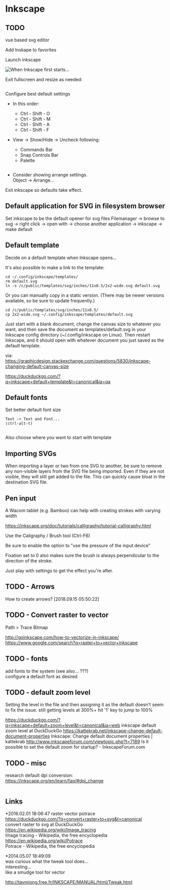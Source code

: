 # Inkscape

## TODO
vue based svg editor

Add Inskape to favorites

Launch inkscape

<img src="screenshots/0001-default-start.png" alt="When Inkscape first starts...">

Exit fullscreen and resize as needed:

<img src="screenshots/0010-exit_fullscreen.png" alt="">

Configure best default settings

  - In this order:
    - Ctrl - Shift - O
    - Ctrl - Shift - M
    - Ctrl - Shift - A
    - Ctrl - Shift - F


  - View -> Show/Hide -> Uncheck following:  
    - Commands Bar  
    - Snap Controls Bar  
    - Palette  

<img src="screenshots/0050-inkscape-view-show_hide.png" alt="">

- Consider showing arrange settings.  
  Object -> Arrange...

Exit inkscape so defaults take effect.

## Default application for SVG in filesystem browser

Set inkscape to be the default opener for svg files
Filemanager -> browse to svg -> right click -> open with -> choose another application -> inkscape -> make default

## Default template

Decide on a default template when Inkscape opens...

It's also possible to make a link to the template:

    cd ~/.config/inkscape/templates/
    rm default.svg
    ln -s /c/public/templates/svg/inches/11x8.5/2x2-wide.svg default.svg

Or you can manually copy in a static version. (There may be newer versions available, so be sure to update frequently.)

    cd /c/public/templates/svg/inches/11x8.5/
    cp 2x2-wide.svg ~/.config/inkscape/templates/default.svg



Just start with a blank document, change the canvas size to whatever you want, and then save the document as templates/default.svg in your Inkscape config directory (~/.config/inkscape on Linux). Then restart Inkscape, and it should open with whatever document you just saved as the default template.

via:  
https://graphicdesign.stackexchange.com/questions/5830/inkscape-changing-default-canvas-size

https://duckduckgo.com/?q=inkscape+default+template&t=canonical&ia=qa

## Default fonts

Set better default font size

    Text -> Text and Font...  
    (ctrl-alt-t)  


<img src="screenshots/.png" alt="">


Also choose where you want to start with template

## Importing SVGs

When importing a layer or two from one SVG to another, be sure to remove any non-visible layers from the SVG file being imported. Even if they are not visible, they will still get added to the file. This can quickly cause bloat in the destination SVG file.

## Pen input

A Wacom tablet (e.g. Bamboo) can help with creating strokes with varying width

https://inkscape.org/doc/tutorials/calligraphy/tutorial-calligraphy.html

Use the Caligraphy / Brush tool (Ctrl-F6)

Be sure to enable the option to "use the pressure of the input device"
<img src="screenshots/caligraphy-001-Screenshot_2018-11-22_08-31-26.png" alt="">

Fixation set to 0 also makes sure the brush is always perpendicular to the direction of the stroke.

Just play with settings to get the effect you're after.

## TODO - Arrows

How to create arrows? [2018.09.15 05:50:22]



## TODO - Convert raster to vector

Path > Trace Bitmap

http://goinkscape.com/how-to-vectorize-in-inkscape/
https://www.google.com/search?q=raster+to+vector+inkscape

## TODO - fonts

add fonts to the system (see also... ???)  
configure a default font as desired

## TODO - default zoom level

Setting the level in the file and then assigning it as the default doesn't seem to fix the issue.
still getting levels at 300%+
hit '1' key to jump to 100%

https://duckduckgo.com/?q=inkscape+default+zoom+level&t=canonical&ia=web
inkscape default zoom level at DuckDuckGo
https://kattekrab.net/inkscape-change-default-document-properties
Inkscape: Change default document properties | kattekrab
http://www.inkscapeforum.com/viewtopic.php?t=7189
Is it possible to set the default zoom for startup? - InkscapeForum.com

## TODO - misc

research default dpi conversion:
https://inkscape.org/en/learn/faq/#dpi_change

<img src="screenshots/" alt="">


## Links

*2016.02.01 18:06:47 raster vector potrace  
https://duckduckgo.com/?q=convert+raster+to+svg&t=canonical  
convert raster to svg at DuckDuckGo  
https://en.wikipedia.org/wiki/Image_tracing  
Image tracing - Wikipedia, the free encyclopedia  
https://en.wikipedia.org/wiki/Potrace  
Potrace - Wikipedia, the free encyclopedia  


*2014.05.07 18:49:09  
was curious what the tweak tool does...  
interesting...  
like a smudge tool for vector  

http://tavmjong.free.fr/INKSCAPE/MANUAL/html/Tweak.html  
